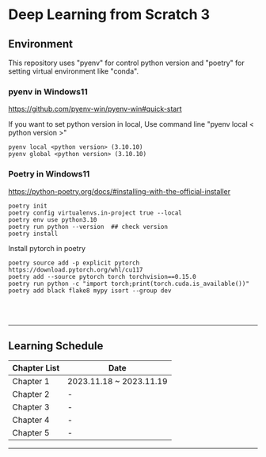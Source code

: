 # Deep Learning from Scratch 3

## Environment

This repository uses "pyenv" for control python version and "poetry" for setting virtual environment like "conda".

### pyenv in Windows11

https://github.com/pyenv-win/pyenv-win#quick-start

If you want to set python version in local, Use command line "pyenv local < python version >"

```pwsh
pyenv local <python version> (3.10.10)
pyenv global <python version> (3.10.10)
``````
    

### Poetry in Windows11

https://python-poetry.org/docs/#installing-with-the-official-installer

```pwsh
poetry init
poetry config virtualenvs.in-project true --local
poetry env use python3.10
poetry run python --version  ## check version
poetry install
```
    
Install pytorch in poetry

```pwsh
poetry source add -p explicit pytorch https://download.pytorch.org/whl/cu117
poetry add --source pytorch torch torchvision==0.15.0
poetry run python -c "import torch;print(torch.cuda.is_available())"
poetry add black flake8 mypy isort --group dev
```

<br><br>
<hr>

## Learning Schedule


|Chapter List|Date|
|----|---------|
|Chapter 1|2023.11.18 ~ 2023.11.19|
|Chapter 2|-|
|Chapter 3|-|
|Chapter 4|-|
|Chapter 5|-|

<hr>

